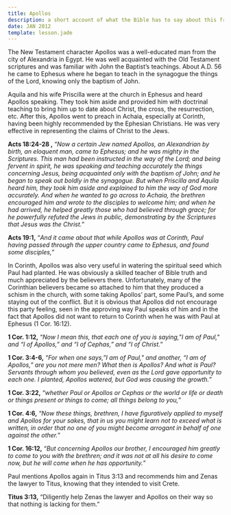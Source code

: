 ```yaml
---
title: Apollos
description: a short account of what the Bible has to say about this friend of the apostle Paul.
date: JAN 2012
template: lesson.jade
---
```


The New Testament character Apollos was a well-educated man from the city of Alexandria in Egypt. He was well acquainted with the Old Testament scriptures and was familiar with John the Baptist’s teachings. About A.D. 56 he came to Ephesus where he began to teach in the synagogue the things of the Lord, knowing only the baptism of John.

Aquila and his wife Priscilla were at the church in Ephesus and heard Apollos speaking. They took him aside and provided him with doctrinal teaching to bring him up to date about Christ, the cross, the resurrection, etc. After this, Apollos went to preach in Achaia, especially at Corinth, having been highly recommended by the Ephesian Christians. He was very effective in representing the claims of Christ to the Jews.

**Acts 18:24-28 ,** “_Now a certain Jew named Apollos, an Alexandrian by birth, an eloquent man, came to Ephesus; and he was mighty in the Scriptures. This man had been instructed in the way of the Lord; and being fervent in spirit, he was speaking and teaching accurately the things concerning Jesus, being acquainted only with the baptism of John; and he began to speak out boldly in the synagogue. But when Priscilla and Aquila heard him, they took him aside and explained to him the way of God more accurately. And when he wanted to go across to Achaia, the brethren encouraged him and wrote to the disciples to welcome him; and when he had arrived, he helped greatly those who had believed through grace; for he powerfully refuted the Jews in public, demonstrating by the Scriptures that Jesus was the Christ._”

**Acts 19:1,** “_And it came about that while Apollos was at Corinth, Paul having passed through the upper country came to Ephesus, and found some disciples,_”

In Corinth, Apollos was also very useful in watering the spiritual seed which Paul had planted. He was obviously a skilled teacher of Bible truth and much appreciated by the believers there. Unfortunately, many of the Corinthian believers became so attached to him that they produced a schism in the church, with some taking Apollos’ part, some Paul’s, and some staying out of the conflict. But it is obvious that Apollos did not encourage this party feeling, seen in the approving way Paul speaks of him and in the fact that Apollos did not want to return to Corinth when he was with Paul at Ephesus (1 Cor. 16:12).

**1 Cor. 1:12,** “_Now I mean this, that each one of you is saying,”I am of Paul," and “I of Apollos,” and “I of Cephas,” and “I of Christ._”

**1 Cor. 3:4-6,** “_For when one says,”I am of Paul," and another, “I am of Apollos,” are you not mere men? What then is Apollos? And what is Paul? Servants through whom you believed, even as the Lord gave opportunity to each one. I planted, Apollos watered, but God was causing the growth._”

**1 Cor. 3:22,** “_whether Paul or Apollos or Cephas or the world or life or death or things present or things to come; all things belong to you,_”

**1 Cor. 4:6,** “_Now these things, brethren, I have figuratively applied to myself and Apollos for your sakes, that in us you might learn not to exceed what is written, in order that no one of you might become arrogant in behalf of one against the other._”

**1 Cor. 16:12,** “_But concerning Apollos our brother, I encouraged him greatly to come to you with the brethren; and it was not at all his desire to come now, but he will come when he has opportunity._”

Paul mentions Apollos again in Titus 3:13 and recommends him and Zenas the lawyer to Titus, knowing that they intended to visit Crete.

**Titus 3:13,** “Diligently help Zenas the lawyer and Apollos on their way so that nothing is lacking for them.”

